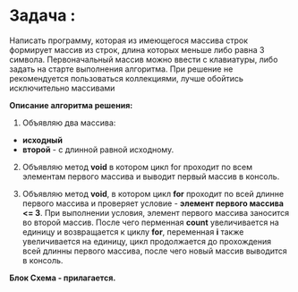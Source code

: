 # Задача :

Написать программу, которая из имеющегося массива строк формирует массив из строк, длина которых меньше либо равна 3 символа. Первоначальный массив можно ввести с клавиатуры, либо задать на старте выполнения алгоритма. При решение не рекомендуется пользоваться коллекциями, лучше обойтись исключительно массивами

**Описание алгоритма решения:**

1. Объявляю два массива:
* **исходный** 
* **второй** - с длинной равной исходному. 

2. Объявляю метод **void**  в котором цикл for проходит по всем элементам первого массива и выводит первый массив в консоль.

3. Объявляю метод **void**, в котором цикл **for** проходит по всей длинне первого массива и проверяет условие - **элемент первого массива <= 3**. При выполнении условия, элемент первого массива заносится во второй массив. После чего перменная **count** увеличивается на единицу и возвращается к циклу **for**, переменная **i** также увеличивается на единицу, цикл продолжается до прохождения всей длинны первого массива, после чего новый массив выводится в консоль.

**Блок Схема - прилагается.**